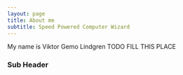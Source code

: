 ```yaml
---
layout: page
title: About me
subtitle: Speed Powered Computer Wizard
---
```


My name is Viktor Gemo Lindgren
 TODO FILL THIS PLACE
### Sub Header